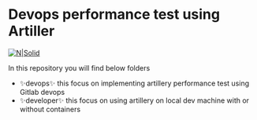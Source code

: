 # Devops performance test using Artiller 

[![N|Solid](https://miro.medium.com/max/1400/1*1hZHPrQKHwCctBX7bFOPmw.png)](https://nodesource.com/products/nsolid)


In this repository you will find below folders

- ✨devops✨ this focus on implementing artillery performance test using Gitlab devops
- ✨developer✨ this focus on using artillery on local dev machine with or without containers
